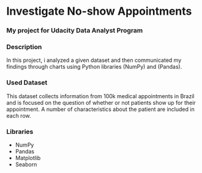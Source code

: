 # Investigate No-show Appointments
### My project for Udacity Data Analyst Program


### Description


In this project, i analyzed a given dataset and then communicated my findings through charts using Python libraries (NumPy) and (Pandas).



### Used Dataset 

This dataset collects information from 100k medical appointments in Brazil and is focused on the question of whether or not patients show up for their appointment. A number of characteristics about the patient are included in each row.

### Libraries 

* NumPy
* Pandas
* Matplotlib
* Seaborn
